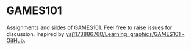 # GAMES101
Assignments and sildes of GAMES101. Feel free to raise issues for discussion.
Inspired by [ysj1173886760/Learning: graphics/GAMES101 - GitHub](https://github.com/ysj1173886760/Learning/tree/master/graphics/GAMES101).